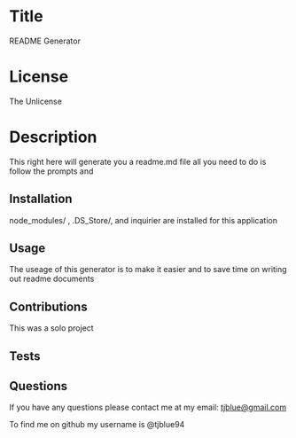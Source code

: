 
# Title 
README Generator

# License
The Unlicense

# Description
This right here will generate you a readme.md file all you need to do is follow the prompts and 

## Installation
node_modules/ , .DS_Store/, and inquirier are installed for this application

## Usage
The useage of this generator is to make it easier and to save time on writing out readme documents

## Contributions

This was a solo project

## Tests


## Questions
  If you have any questions please contact me at my email: tjblue@gmail.com

  To find me on github my username is @tjblue94
    